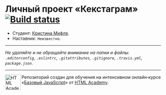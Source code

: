 # Личный проект «Кекстаграм» [![Build status][travis-image]][travis-url]

* Студент: [Кристина Мифле](https://up.htmlacademy.ru/javascript/11/user/497205).
* Наставник: `Неизвестно`.

---

_Не удаляйте и не обращайте внимание на папки и файлы:_<br>
_`.editorconfig`, `.eslintrc`, `.gitattributes`, `.gitignore`, `.travis.yml`, `package.json`._

---

<a href="https://htmlacademy.ru/intensive/javascript"><img align="left" width="50" height="50" title="HTML Academy" src="https://up.htmlacademy.ru/static/img/intensive/javascript/logo-for-github.svg"></a>

Репозиторий создан для обучения на интенсивном онлайн‑курсе «[Базовый JavaScript](https://htmlacademy.ru/intensive/javascript)» от [HTML Academy](https://htmlacademy.ru).

[travis-image]: https://travis-ci.org/htmlacademy-javascript/497205-kekstagram.svg?branch=master
[travis-url]: https://travis-ci.org/htmlacademy-javascript/497205-kekstagram
